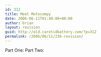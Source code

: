 ```yaml
---
id: 312
title: Meet Motocompy
date: 2006-06-11T01:40:00+00:00
author: brian
layout: revision
guid: http://old.carotidbattery.com/?p=312
permalink: /2006/06/11/236-revision/
---
```

Part One: Part Two: